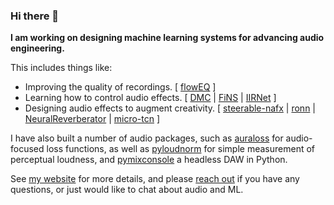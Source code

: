 ### Hi there 👋

**I am working on designing machine learning systems for advancing audio engineering.** 

This includes things like:
- Improving the quality of recordings.    [ [flowEQ](https://github.com/csteinmetz1/floweq) ]
- Learning how to control audio effects.   [ [DMC](https://csteinmetz1.github.io/dmc-icassp2021/) | [FiNS](https://facebookresearch.github.io/FiNS/) | [IIRNet](https://github.com/csteinmetz1/IIRNet) ]
- Designing audio effects to augment creativity.   [ [steerable-nafx](https://github.com/csteinmetz1/steerable-nafx) | [ronn](https://csteinmetz1.github.io/ronn/) | [NeuralReverberator](https://www.christiansteinmetz.com/projects-blog/neuralreverberator) | [micro-tcn](https://csteinmetz1.github.io/tcn-audio-effects/) ]

I have also built a number of audio packages, such as [auraloss](https://github.com/csteinmetz1/auraloss) for audio-focused loss functions, as well as [pyloudnorm]() for simple measurement of perceptual loudness, and [pymixconsole](https://github.com/csteinmetz1/pymixconsole) a headless DAW in Python.

See [my website](https://www.christiansteinmetz.com/) for more details, and please [reach out](mailto:c.j.steinmetz@qmul.ac.uk) if you have any questions, or just would like to chat about audio and ML.
